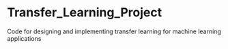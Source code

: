 # Transfer_Learning_Project
Code for designing and implementing transfer learning for machine learning applications
